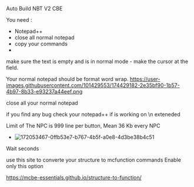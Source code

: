 Auto Build NBT V2 CBE

You need :

+ Notepad++ 
+ close all normal notepad
+ copy your commands
+ 
make sure the text is empty and is in normal mode - make the cursor at the field.

Your normal notepad should be format word wrap.
https://user-images.githubusercontent.com/101429553/174429182-2e35bf90-1b57-4b97-8b33-e93237a44eef.png

close all your normal notepad

if you find any bug check your notepad++ if is working on \n exteneded

Limit of The NPC is 999 line per button, Mean 36 Kb every NPC


+ ![172053467-0ffb53e7-b767-4b5f-a0e8-4d3be38b4c51](https://user-images.githubusercontent.com/101429553/174207163-17e72545-3ee0-4973-97b0-28cd27ce1d52.jpg)

Wait seconds


use this site to converte your structure to mcfunction commands Enable only this option

https://mcbe-essentials.github.io/structure-to-function/
